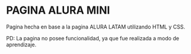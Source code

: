 # PAGINA ALURA MINI
Pagina hecha en base a la pagina ALURA LATAM utilizando HTML y CSS.

PD: La pagina no posee funcionalidad, ya que fue realizada a modo de aprendizaje.
